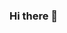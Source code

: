 ### Hi there 👋

<!--
I'm pop (withholding my name for privacy reasons), and I am currently a student at Georgia State University pursuing a BA in Computer Science, with no current concentration and minor as of right now.

I have an interest in programming, and although I currently do not know what direction I want to head in in the CS field, I'm branching out as much as possible in different areas so that I can get a feel for things and eventually find my interest. Currently, I'm learning Rust, as I've heard only great things about it online from people in the field. I'm also planning on learning JS (focusing on maybe node as well) soon so that I can have a solid collection of programming languages that I know well or understand well enough under my belt. Currently, I have learned Python, Java, x86 ASM, and C, with Python being my preferred language of choice, and the others not being utilized at all as I do not enjoy working with them.

This page is still being worked on as of now so don't be disappointed in the lack of content in this read me.

